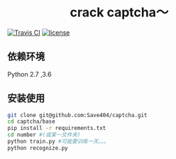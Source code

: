 <h1 align="center"> crack captcha～ </h1>

[![Travis CI](https://travis-ci.org/Save404/captcha.svg?branch=master)](https://travis-ci.org/Save404/captcha)
[![license](https://img.shields.io/github/license/Save404/captcha.svg)](https://github.com/Save404/captcha/blob/master/LICENSE)

## 依赖环境  
Python 2.7 ,3.6

## 安装使用
```bash
git clone git@github.com:Save404/captcha.git
cd captcha/base
pip install -r requirements.txt
cd number #(或某一文件夹)
python train.py #可能要训练一天。。。
python recognize.py 
```
